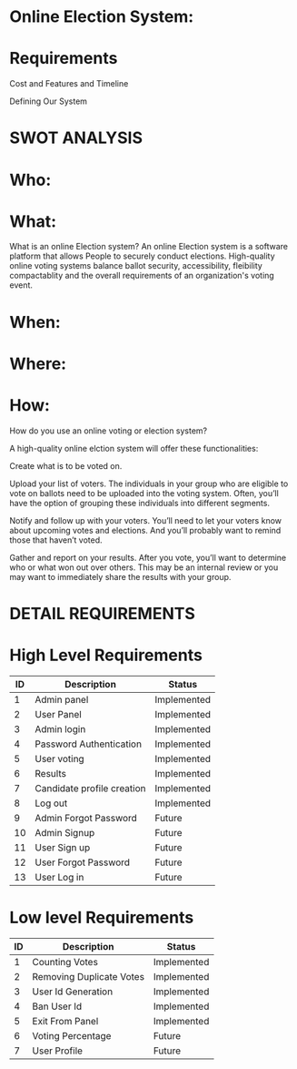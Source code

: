 # Online Election System:


# Requirements




Cost and Features and Timeline






Defining Our System







# SWOT ANALYSIS

# Who:

# What:
What is an online Election system?
An online Election system is a software platform that allows People to securely conduct elections. High-quality online voting systems balance ballot security, accessibility, fleibility compactablity and the overall requirements of an organization's voting event.

# When:

# Where:

# How:
How do you use an online voting or election system?

A high-quality online elction system will offer these functionalities:

Create what is to be voted on.

Upload your list of voters. The individuals in your group who are eligible to vote on ballots need to be uploaded into the voting system. Often, you’ll have the option of grouping these individuals into different segments.

Notify and follow up with your voters. You’ll need to let your voters know about upcoming votes and elections. And you’ll probably want to remind those that haven’t voted.

Gather and report on your results. After you vote, you’ll want to determine who or what won out over others. This may be an internal review or you may want to immediately share the results with your group.


# DETAIL REQUIREMENTS


# High Level Requirements

| ID     | Description | Status |
| ---      | ---       | --- 	|
| 1 | Admin panel     |	Implemented|
| 2     | User Panel | Implemented|
| 3     | Admin login | Implemented|
| 4     | Password Authentication|  Implemented|
|  5   | User voting| Implemented|
|  6   | Results| Implemented|
|  7   | Candidate profile creation|Implemented|
|  8   | Log out| Implemented|
|  9   | Admin Forgot Password|  Future|
|  10   | Admin Signup| Future|
|  11   | User Sign up|Future|
|  12   | User Forgot Password|Future|
|  13   | User Log in| Future	|

		
		
		
		



# Low level Requirements


| ID     | Description | Status |
| ---      | ---       | --- 	|
| 1 | Counting Votes|	Implemented|
| 2     | Removing Duplicate Votes | Implemented|
| 3     | User Id Generation| Implemented|
| 4     | Ban User Id|  Implemented|
|  5   | Exit From Panel| Implemented|
|  6   | Voting Percentage| Future|
|  7   | User Profile|Future|
